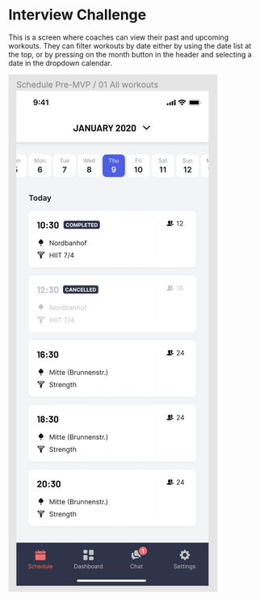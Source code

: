 # Interview Challenge

This is a screen where coaches can view their past and upcoming workouts. They can filter workouts by date either by using the date list at the top, or by pressing on the month button in the header and selecting a date in the dropdown calendar.

![Screenshot](/Screenshot.png)
